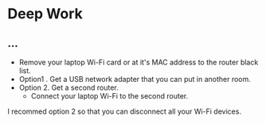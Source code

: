# Deep Work

## ...

- Remove your laptop Wi-Fi card or at it's MAC address to the router black list.
- Option1 . Get a USB network adapter that you can put in another room.
- Option 2. Get a second router.
  - Connect your laptop Wi-Fi to the second router.

I recommed option 2 so that you can disconnect all your Wi-Fi devices.
